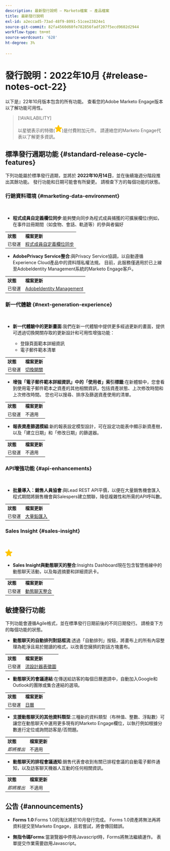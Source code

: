 ```yaml
---
description: 最新發行說明 — Marketo檔案 — 產品檔案
title: 最新發行說明
exl-id: a2eccad5-73ad-48f9-8091-51cee23824e1
source-git-commit: 82fa4560d60fe782856fadf207f5ecd9602d2944
workflow-type: tm+mt
source-wordcount: '628'
ht-degree: 3%

---
```


# 發行說明：2022年10月 {#release-notes-oct-22}

以下是』22年10月版本包含的所有功能。 查看您的Adobe Marketo Engage版本以了解功能可用性。

>[!AVAILABILITY]
>
>以星號表示的特徵(![星星](assets/yellow-star.png))是付費附加元件。 請連絡您的Marketo Engage代表以了解更多資訊。

## 標準發行週期功能 {#standard-release-cycle-features}

下列功能屬於標準發行週期，並將於 **2022年10月14日**，並在後續幾週分階段推出其餘功能。 發行功能和日期可能會有所變更。 請檢查下方的每個功能的狀態。

### 行銷資料環境 {#marketing-data-environment}

</br>

* **程式成員自定義欄位同步**:能夠雙向同步為程式成員捕獲的可擴展欄位(例如，在事件註冊期間（如食物、會話、軌道等）的參與者偏好

<table> 
  <tr> 
   <td><b>狀態</b></td>
   <td><b>檔案更新</b></td>
  </tr>
  <tr> 
   <td>已發運</td>
   <td><a href="/help/marketo/product-docs/core-marketo-concepts/programs/working-with-programs/program-member-custom-field-sync.md">程式成員自定義欄位同步</a></td>
  </tr>
  </tbody>
</table>

* **AdobePrivacy Service整合**:與Privacy Service協調，以自動遵循Experience Cloud產品中的資料隱私權法規。 目前，此服務僅適用於已上線至AdobeIdentity Management系統的Marketo Engage客戶。

<table> 
  <tr> 
   <td><b>狀態</b></td>
   <td><b>檔案更新</b></td>
  </tr>
  <tr> 
   <td>已發運</td>
   <td><a href="/help/marketo/product-docs/administration/marketo-with-adobe-identity/adobe-identity-management-overview.md">AdobeIdentity Management</a></td>
  </tr>
  </tbody>
</table>

### 新一代體驗 {#next-generation-experience}

</br>

* **新一代體驗中的更新畫面**:我們在新一代體驗中提供更多經過更新的畫面，提供可透過切換開關存取的更新設計和可用性增強功能：

   * 登錄頁面範本詳細資訊
   * 電子郵件範本清單

<table> 
  <tr> 
   <td><b>狀態</b></td>
   <td><b>檔案更新</b></td>
  </tr>
  <tr> 
   <td>已發運</td>
   <td><a href="/help/marketo/product-docs/marketo-engage-next-generation-experience/toggle-switch.md">切換開關</a></td>
  </tr>
  </tbody>
</table>

* **增強「電子郵件範本詳細資訊」中的「使用者」索引標籤**:在新體驗中，您會看到使用電子郵件範本之資產的其他相關資訊，包括資產狀態、上次修改時間和上次修改時間。 您也可以搜尋、排序及篩選資產使用的清單。

<table> 
  <tr> 
   <td><b>狀態</b></td>
   <td><b>檔案更新</b></td>
  </tr>
  <tr> 
   <td>已發運</td>
   <td>不適用</td>
  </tr>
  </tbody>
</table>

* **報表資產篩選模組**:新的報表設定模型設計，可在設定功能表中顯示新資產樹，以及「建立日期」和「修改日期」的篩選器。

<table> 
  <tr> 
   <td><b>狀態</b></td>
   <td><b>檔案更新</b></td>
  </tr>
  <tr> 
   <td>已發運</td>
   <td>不適用</td>
  </tr>
  </tbody>
</table>

### API增強功能 {#api-enhancements}

</br>

* **批量導入：銷售人員協會**:與Lead REST API平價，以便在大量銷售機會匯入程式期間將銷售機會與Salespers建立關聯，降低複雜性和所需的API呼叫數。

<table> 
  <tr> 
   <td><b>狀態</b></td>
   <td><b>檔案更新</b></td>
  </tr>
  <tr> 
   <td>已發運</td>
   <td><a href="https://developers.marketo.com/rest-api/bulk-import/bulk-lead-import/">大量鉛匯入</a></td>
  </tr>
  </tbody>
</table>

### Sales Insight {#sales-insight}

</br>

![（星號）](assets/yellow-star.png)

* **Sales Insight與動態聊天的整合**:Insights Dashboard現在包含智慧格線中的動態聊天活動，以及每週摘要和詳細資訊卡。

<table> 
  <tr> 
   <td><b>狀態</b></td>
   <td><b>檔案更新</b></td>
  </tr>
  <tr> 
   <td>已發運</td>
   <td><a href="/help/marketo/product-docs/marketo-sales-insight/msi-for-salesforce/features/dynamic-chat-integration.md">動態聊天整合</a></td>
  </tr>
  </tbody>
</table>

## 敏捷發行功能

下列功能會遵循Agile格式，並在標準發行日期前後的不同日期發行。 請檢查下方的每個功能的狀態。

* **動態聊天的自動排列對話框流**:透過「自動排列」按鈕，將畫布上的所有內容整理為乾淨且易於閱讀的格式，以改善您擁擠的對話方塊畫布。

<table> 
  <tr> 
   <td><b>狀態</b></td>
   <td><b>檔案更新</b></td>
  </tr>
  <tr> 
   <td>已發運</td>
   <td><a href="/help/marketo/product-docs/demand-generation/dynamic-chat/dialogues/stream-designer.md#stream-designer-icons">流設計器表徵圖</a></td>
  </tr>
  </tbody>
</table>

* **動態聊天的會議連結**:在傳送給訪客的每個日曆邀請中，自動加入Google和Outlook的團隊或集合連結的選項。

<table> 
  <tr> 
   <td><b>狀態</b></td>
   <td><b>檔案更新</b></td>
  </tr>
  <tr> 
   <td>已發運</td>
   <td><a href="/help/marketo/product-docs/demand-generation/dynamic-chat/appointment-scheduling/calendar.md">日曆</a></td>
  </tr>
  </tbody>
</table>

* **支援動態聊天的其他資料類型**:三種新的資料類型（布林值、整數、浮點數）可讓您在動態聊天中運用更多現有的Marketo Engage欄位，以執行例如根據分數進行定位或詢問訪客是/否問題。

<table> 
  <tr> 
   <td><b>狀態</b></td>
   <td><b>檔案更新</b></td>
  </tr>
  <tr> 
   <td><i>即將推出</i></td>
   <td>不適用</td>
  </tr>
  </tbody>
</table>

* **動態聊天的排程會議通知**:銷售代表會收到有關已排程會議的自動電子郵件通知，以及訪客聊天機器人互動的任何相關資訊。

<table> 
  <tr> 
   <td><b>狀態</b></td>
   <td><b>檔案更新</b></td>
  </tr>
  <tr> 
   <td><i>即將推出</i></td>
   <td>不適用</td>
  </tr>
  </tbody>
</table>

## 公告 {#announcements}

* **Forms 1.0**:Forms 1.0的淘汰將於10月發行完成。 Forms 1.0資產將無法再將資料提交至Marketo Engage，且若嘗試，將會傳回錯誤。

* **無指令碼Forms**:當瀏覽器中停用Javascript時，Forms將無法繼續運作。 表單提交作業需要啟用Javascript。
